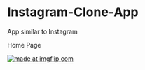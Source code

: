 # Instagram-Clone-App
App similar to Instagram

Home Page

<a href="https://imgflip.com/gif/3exvqw"><img src="https://i.imgflip.com/3exvqw.gif" title="made at imgflip.com"/></a>
